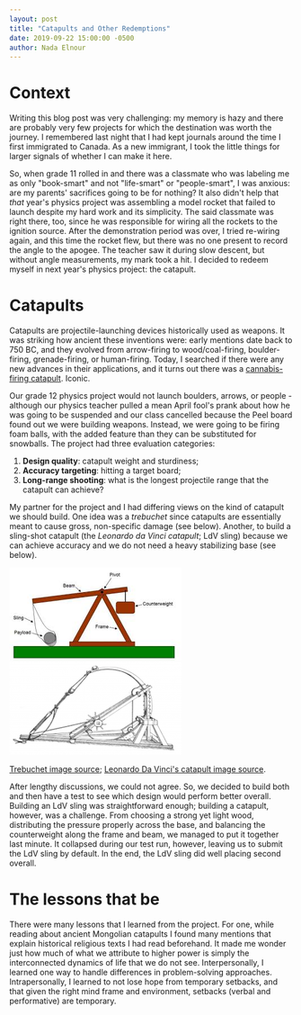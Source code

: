 ```yaml
---
layout: post
title: "Catapults and Other Redemptions"
date: 2019-09-22 15:00:00 -0500
author: Nada Elnour
---
```


# Context
Writing this blog post was very challenging: my memory is hazy and there are probably very few projects for which the destination was worth the journey. I remembered last night that I had kept journals around the time I first immigrated to Canada. As a new immigrant, I took the little things for larger signals of whether I can make it here. 

So, when grade 11 rolled in and there was a classmate who was labeling me as only "book-smart" and not "life-smart" or "people-smart", I was anxious: are my parents' sacrifices going to be for nothing? It also didn't help that *that* year's physics project was assembling a model rocket that failed to launch despite my hard work and its simplicity. The said classmate was right there, too, since he was responsible for wiring all the rockets to the ignition source. After the demonstration period was over, I tried re-wiring again, and this time the rocket flew, but there was no one present to record the angle to the apogee. The teacher saw it during slow descent, but without angle measurements, my mark took a hit. I decided to redeem myself in next year's physics project: the catapult.

# Catapults
Catapults are projectile-launching devices historically used as weapons.
It was striking how ancient these inventions were: early mentions date back to 750 BC, and they evolved from arrow-firing to wood/coal-firing, boulder-firing, grenade-firing, or human-firing. Today, I searched if there were any new advances in their applications, and it turns out there was a [cannabis-firing catapult](https://www.huffpost.com/entry/drug-catapult-found_n_814840). Iconic. 

Our grade 12 physics project would not launch boulders, arrows, or people - although our physics teacher pulled a mean April fool's prank about how he was going to be suspended and our class cancelled because the Peel board found out we were building weapons. Instead, we were going to be firing foam balls, with the added feature than they can be substituted for snowballs. The project had three evaluation categories:

1. **Design quality**: catapult weight and sturdiness;
2. **Accuracy targeting**: hitting a target board;
3. **Long-range shooting**: what is the longest projectile range that the catapult can achieve? 

My partner for the project and I had differing views on the kind of catapult we should build. One idea was a *trebuchet* since catapults are essentially meant to cause gross, non-specific damage (see below). Another, to build a sling-shot catapult (the *Leonardo da Vinci catapult*; LdV sling) because we can achieve accuracy and we do not need a heavy stabilizing base (see below).

![Trebuchet schematic](/imgs/trebuchet.jpeg "trebuchet schematic") ![LdV](/imgs/slingshot.png "Leonardo da Vinci's catapult")

[Trebuchet image source](https://www.instructables.com/id/3-Ft-Hanging-Counterweight-Trebuchet/); [Leonardo Da Vinci's catapult image source](https://www.popularmechanics.com/home/how-to-plans/how-to/g1558/how-to-build-leonardo-da-vincis-catapult/).

After lengthy discussions, we could not agree. So, we decided to build both and then have a test to see which design would perform better overall. Building an LdV sling was straightforward enough; building a catapult, however, was a challenge. From choosing a strong yet light wood, distributing the pressure properly across the base, and balancing the counterweight along the frame and beam, we managed to put it together last minute. It collapsed during our test run, however, leaving us to submit the LdV sling by default. In the end, the LdV sling did well placing second overall.

# The lessons that be

There were many lessons that I learned from the project. For one, while reading about ancient Mongolian catapults I found many mentions that explain historical religious texts I had read beforehand. It made me wonder just how much of what we attribute to higher power is simply the interconnected dynamics of life that we do not see. Interpersonally, I learned one way to handle differences in problem-solving approaches. Intrapersonally, I learned to not lose hope from temporary setbacks, and that given the right mind frame and environment, setbacks (verbal and performative) are temporary. 